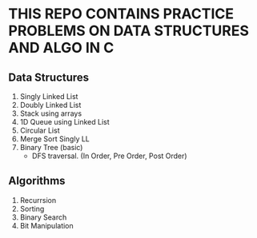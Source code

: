 # THIS REPO CONTAINS PRACTICE PROBLEMS ON DATA STRUCTURES AND ALGO IN C

## Data Structures
1. Singly Linked List
2. Doubly Linked List
3. Stack using arrays
4. 1D Queue using Linked List
5. Circular List
6. Merge Sort Singly LL
7. Binary Tree (basic)
   - DFS traversal. (In Order, Pre Order, Post Order)


## Algorithms
1. Recurrsion
2. Sorting
3. Binary Search
4. Bit Manipulation
